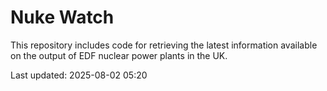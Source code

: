 # Nuke Watch

This repository includes code for retrieving the latest information available on the output of EDF nuclear power plants in the UK.

Last updated: 2025-08-02 05:20